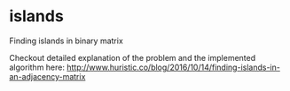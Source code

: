 # islands
Finding islands in binary matrix

Checkout detailed explanation of the problem and the implemented algorithm here: http://www.huristic.co/blog/2016/10/14/finding-islands-in-an-adjacency-matrix
